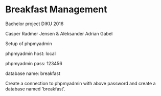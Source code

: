 # Breakfast Management

Bachelor project DIKU 2016

Casper Radmer Jensen & Aleksander Adrian Gabel


Setup of phpmyadmin

phpmyadmin host: local

phpmyadmin pass: 123456

database name: breakfast


Create a connection to phpmyadmin with above password and create a database named 'breakfast'.
